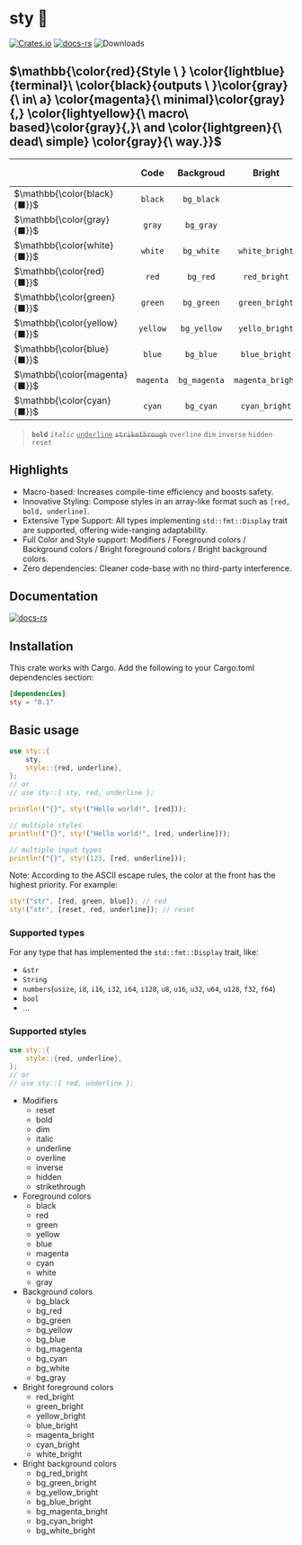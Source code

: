 # sty 🌈

[![Crates.io](https://img.shields.io/crates/v/sty.svg)](https://crates.io/crates/sty)
[![docs-rs](https://docs.rs/sty/badge.svg)](https://docs.rs/sty)
![Downloads](https://img.shields.io/crates/d/sty)

## $\mathbb{\color{red}{Style \ } \color{lightblue}{terminal}\ \color{black}{outputs \ }\color{gray}{\ in\ a} \color{magenta}{\ minimal}\color{gray}{,} \color{lightyellow}{\ macro\ based}\color{gray}{,}\ and \color{lightgreen}{\ dead\ simple} \color{gray}{\ way.}}$

|                               |   Code    |  Backgroud   |      Bright      |  Bright background  |
| ----------------------------- | :-------: | :----------: | :--------------: | :-----------------: |
| $\mathbb{\color{black}{■}}$   |  `black`  |  `bg_black`  |                  |                     |
| $\mathbb{\color{gray}{■}}$    |  `gray`   |  `bg_gray`   |                  |                     |
| $\mathbb{\color{white}{■}}$   |  `white`  |  `bg_white`  |  `white_bright`  |  `bg_white_bright`  |
| $\mathbb{\color{red}{■}}$     |   `red`   |   `bg_red`   |   `red_bright`   |   `bg_red_bright`   |
| $\mathbb{\color{green}{■}}$   |  `green`  |  `bg_green`  |  `green_bright`  |  `bg_green_bright`  |
| $\mathbb{\color{yellow}{■}}$  | `yellow`  | `bg_yellow`  |  `yello_bright`  | `bg_yellow_bright`  |
| $\mathbb{\color{blue}{■}}$    |  `blue`   |  `bg_blue`   |  `blue_bright`   |  `bg_blue_bright`   |
| $\mathbb{\color{magenta}{■}}$ | `magenta` | `bg_magenta` | `magenta_bright` | `bg_magenta_bright` |
| $\mathbb{\color{cyan}{■}}$    |  `cyan`   |  `bg_cyan`   |  `cyan_bright`   |  `bg_cyan_bright`   |

> **`bold`** _`italic`_ <ins>`underline`</ins> <s>`strikethrough`</s> `overline` `dim` `inverse` `hidden` `reset`

## Highlights

- Macro-based: Increases compile-time efficiency and boosts safety.
- Innovative Styling: Compose styles in an array-like format such as `[red, bold, underline]`.
- Extensive Type Support: All types implementing `std::fmt::Display` trait are supported, offering wide-ranging adaptability.
- Full Color and Style support: Modifiers / Foreground colors / Background colors / Bright foreground colors / Bright background colors.
- Zero dependencies: Cleaner code-base with no third-party interference.

## Documentation

[![docs-rs](https://docs.rs/sty/badge.svg)](https://docs.rs/sty)

## Installation

This crate works with Cargo. Add the following to your Cargo.toml dependencies section:

```toml
[dependencies]
sty = "0.1"
```

## Basic usage

```rust
use sty::{
    sty,
    style::{red, underline},
};
// or
// use sty::{ sty, red, underline };

println!("{}", sty!("Hello world!", [red]));

// multiple styles
println!("{}", sty!("Hello world!", [red, underline]));

// multiple input types
println!("{}", sty!(123, [red, underline]));
```

Note: According to the ASCII escape rules, the color at the front has the highest priority. For example:

```rust
sty!("str", [red, green, blue]); // red
sty!("str", [reset, red, underline]); // reset
```

### Supported types

For any type that has implemented the `std::fmt::Display` trait, like:

- `&str`
- `String`
- `numbers`(`usize`, `i8`, `i16`, `i32`, `i64`, `i128`, `u8`, `u16`, `u32`, `u64`, `u128`, `f32`, `f64`)
- `bool`
- ...

### Supported styles

```rust
use sty::{
    style::{red, underline},
};
// or
// use sty::{ red, underline };
```

- Modifiers
  - reset
  - bold
  - dim
  - italic
  - underline
  - overline
  - inverse
  - hidden
  - strikethrough
- Foreground colors
  - black
  - red
  - green
  - yellow
  - blue
  - magenta
  - cyan
  - white
  - gray
- Background colors
  - bg_black
  - bg_red
  - bg_green
  - bg_yellow
  - bg_blue
  - bg_magenta
  - bg_cyan
  - bg_white
  - bg_gray
- Bright foreground colors
  - red_bright
  - green_bright
  - yellow_bright
  - blue_bright
  - magenta_bright
  - cyan_bright
  - white_bright
- Bright background colors
  - bg_red_bright
  - bg_green_bright
  - bg_yellow_bright
  - bg_blue_bright
  - bg_magenta_bright
  - bg_cyan_bright
  - bg_white_bright
